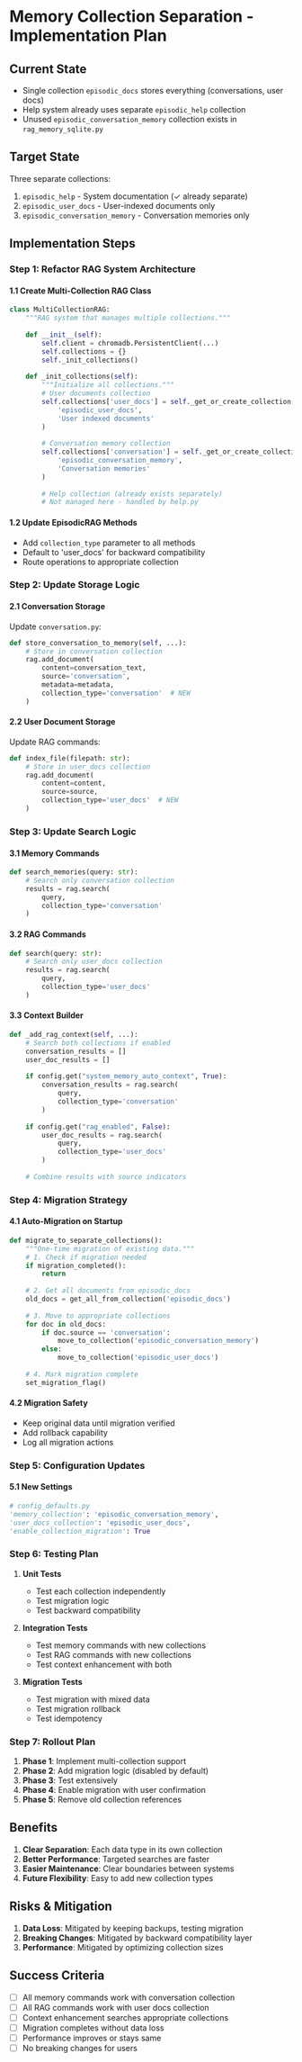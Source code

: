 # Memory Collection Separation - Implementation Plan

## Current State
- Single collection `episodic_docs` stores everything (conversations, user docs)
- Help system already uses separate `episodic_help` collection
- Unused `episodic_conversation_memory` collection exists in `rag_memory_sqlite.py`

## Target State
Three separate collections:
1. `episodic_help` - System documentation (✓ already separate)
2. `episodic_user_docs` - User-indexed documents only
3. `episodic_conversation_memory` - Conversation memories only

## Implementation Steps

### Step 1: Refactor RAG System Architecture

#### 1.1 Create Multi-Collection RAG Class
```python
class MultiCollectionRAG:
    """RAG system that manages multiple collections."""
    
    def __init__(self):
        self.client = chromadb.PersistentClient(...)
        self.collections = {}
        self._init_collections()
    
    def _init_collections(self):
        """Initialize all collections."""
        # User documents collection
        self.collections['user_docs'] = self._get_or_create_collection(
            'episodic_user_docs',
            'User indexed documents'
        )
        
        # Conversation memory collection
        self.collections['conversation'] = self._get_or_create_collection(
            'episodic_conversation_memory',
            'Conversation memories'
        )
        
        # Help collection (already exists separately)
        # Not managed here - handled by help.py
```

#### 1.2 Update EpisodicRAG Methods
- Add `collection_type` parameter to all methods
- Default to 'user_docs' for backward compatibility
- Route operations to appropriate collection

### Step 2: Update Storage Logic

#### 2.1 Conversation Storage
Update `conversation.py`:
```python
def store_conversation_to_memory(self, ...):
    # Store in conversation collection
    rag.add_document(
        content=conversation_text,
        source='conversation',
        metadata=metadata,
        collection_type='conversation'  # NEW
    )
```

#### 2.2 User Document Storage
Update RAG commands:
```python
def index_file(filepath: str):
    # Store in user_docs collection
    rag.add_document(
        content=content,
        source=source,
        collection_type='user_docs'  # NEW
    )
```

### Step 3: Update Search Logic

#### 3.1 Memory Commands
```python
def search_memories(query: str):
    # Search only conversation collection
    results = rag.search(
        query,
        collection_type='conversation'
    )
```

#### 3.2 RAG Commands
```python
def search(query: str):
    # Search only user_docs collection
    results = rag.search(
        query,
        collection_type='user_docs'
    )
```

#### 3.3 Context Builder
```python
def _add_rag_context(self, ...):
    # Search both collections if enabled
    conversation_results = []
    user_doc_results = []
    
    if config.get("system_memory_auto_context", True):
        conversation_results = rag.search(
            query,
            collection_type='conversation'
        )
    
    if config.get("rag_enabled", False):
        user_doc_results = rag.search(
            query,
            collection_type='user_docs'
        )
    
    # Combine results with source indicators
```

### Step 4: Migration Strategy

#### 4.1 Auto-Migration on Startup
```python
def migrate_to_separate_collections():
    """One-time migration of existing data."""
    # 1. Check if migration needed
    if migration_completed():
        return
    
    # 2. Get all documents from episodic_docs
    old_docs = get_all_from_collection('episodic_docs')
    
    # 3. Move to appropriate collections
    for doc in old_docs:
        if doc.source == 'conversation':
            move_to_collection('episodic_conversation_memory')
        else:
            move_to_collection('episodic_user_docs')
    
    # 4. Mark migration complete
    set_migration_flag()
```

#### 4.2 Migration Safety
- Keep original data until migration verified
- Add rollback capability
- Log all migration actions

### Step 5: Configuration Updates

#### 5.1 New Settings
```python
# config_defaults.py
'memory_collection': 'episodic_conversation_memory',
'user_docs_collection': 'episodic_user_docs',
'enable_collection_migration': True
```

### Step 6: Testing Plan

1. **Unit Tests**
   - Test each collection independently
   - Test migration logic
   - Test backward compatibility

2. **Integration Tests**
   - Test memory commands with new collections
   - Test RAG commands with new collections
   - Test context enhancement with both

3. **Migration Tests**
   - Test migration with mixed data
   - Test migration rollback
   - Test idempotency

### Step 7: Rollout Plan

1. **Phase 1**: Implement multi-collection support
2. **Phase 2**: Add migration logic (disabled by default)
3. **Phase 3**: Test extensively
4. **Phase 4**: Enable migration with user confirmation
5. **Phase 5**: Remove old collection references

## Benefits

1. **Clear Separation**: Each data type in its own collection
2. **Better Performance**: Targeted searches are faster
3. **Easier Maintenance**: Clear boundaries between systems
4. **Future Flexibility**: Easy to add new collection types

## Risks & Mitigation

1. **Data Loss**: Mitigated by keeping backups, testing migration
2. **Breaking Changes**: Mitigated by backward compatibility layer
3. **Performance**: Mitigated by optimizing collection sizes

## Success Criteria

- [ ] All memory commands work with conversation collection
- [ ] All RAG commands work with user docs collection
- [ ] Context enhancement searches appropriate collections
- [ ] Migration completes without data loss
- [ ] Performance improves or stays same
- [ ] No breaking changes for users
